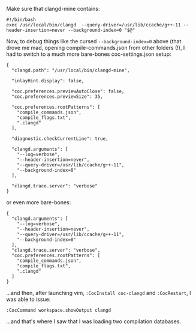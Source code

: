 Make sure that clangd-mine contains:

```
#!/bin/bash
exec /usr/local/bin/clangd  --query-driver=/usr/lib/ccache/g++-11 --header-insertion=never --background-index=0 "$@"
```

Now, to debug things like the cursed `--background-index=0` above (that drove me mad,
opening compile-commands.json from other folders (!), I had to switch to a much more bare-bones
coc-settings.json setup:

```
{
  "clangd.path": "/usr/local/bin/clangd-mine",

  "inlayHint.display": false,

  "coc.preferences.previewAutoClose": false,
  "coc.preferences.previewSize": 35,

  "coc.preferences.rootPatterns": [
    "compile_commands.json",
    "compile_flags.txt",
    ".clangd"
  ],

  "diagnostic.checkCurrentLine": true,

  "clangd.arguments": [
    "--log=verbose",
    "--header-insertion=never",
    "--query-driver=/usr/lib/ccache/g++-11",
    "--background-index=0"
  ],

  "clangd.trace.server": "verbose"
}
```

or even more bare-bones:

```
{
  "clangd.arguments": [
    "--log=verbose",
    "--header-insertion=never",
    "--query-driver=/usr/lib/ccache/g++-11",
    "--background-index=0"
  ],
  "clangd.trace.server": "verbose",
  "coc.preferences.rootPatterns": [
    "compile_commands.json",
    "compile_flags.txt",
    ".clangd"
  ]
}
```

...and then, after launching vim, `:CocInstall coc-clangd` and `:CocRestart`, I was able to issue:

```
:CocCommand workspace.showOutput clangd
```

...and that's where I saw that I was loading two compilation databases.
